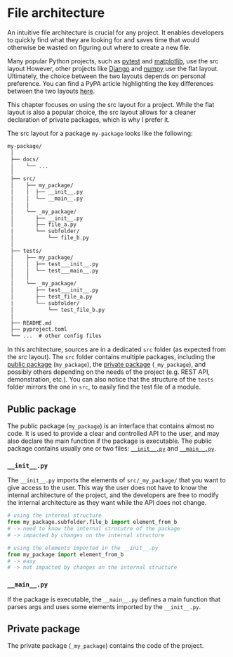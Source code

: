 # File architecture

An intuitive file architecture is crucial for any project.
It enables developers to quickly find what they are looking for and saves time that would otherwise be wasted on figuring out where to create a new file.

Many popular Python projects, such as [pytest](https://github.com/pytest-dev/pytest) and [matplotlib](https://github.com/matplotlib/matplotlib), use the src layout
However, other projects like [Django](https://github.com/django/django) and [numpy](https://github.com/numpy/numpy/tree/main) use the flat layout.
Ultimately, the choice between the two layouts depends on personal preference.
You can find a PyPA article highlighting the key differences between the two layouts [here](https://packaging.python.org/en/latest/discussions/src-layout-vs-flat-layout/).

This chapter focuses on using the src layout for a project.
While the flat layout is also a popular choice, the src layout allows for a cleaner declaration of private packages, which is why I prefer it.

The src layout for a package `my-package` looks like the following:

```txt
my-package/
 │
 ├── docs/
 │    └── ...
 │
 ├── src/
 │    ├── my_package/
 │    │  ├── __init__.py
 │    │  └── __main__.py
 │    │
 │    └── _my_package/
 │       ├── __init__.py
 │       ├── file_a.py
 |       └── subfolder/
 │           └── file_b.py
 │
 ├── tests/
 │    ├── my_package/
 │    │  ├── test___init__.py
 │    │  └── test___main__.py
 │    │
 │    └── _my_package/
 │       ├── test___init__.py
 │       ├── test_file_a.py
 |       └── subfolder/
 │           └── test_file_b.py
 │
 ├── README.md
 ├── pyproject.toml
 └── ...  # other config files
```

In this architecture, sources are in a dedicated `src` folder (as expected from the *src* layout).
The `src` folder contains multiple packages, including the [public package](#public-package) (`my_package`), the [private package](#private-package) (`_my_package`), and possibly others depending on the needs of the project (e.g. REST API, demonstration, etc.).
You can also notice that the structure of the `tests` folder mirrors the one in `src`, to easily find the test file of a module.

## Public package

The public package (`my_package`) is an interface that contains almost no code.
It is used to provide a clear and controlled API to the user, and may also declare the main function if the package is executable.
The public package contains usually one or two files: [`__init__.py`](#__init__py) and [`__main__.py`](#__main__py).

### `__init__.py`

 The `__init__.py` imports the elements of `src/_my_package/` that you want to give access to the user.
 This way the user does not have to know the internal architecture of the project, and the developers are free to modify the internal architecture as they want while the API does not change.

 ```py
# using the internal structure
from my_package.subfolder.file_b import element_from_b
# -> need to know the internal strucutre of the package
# -> impacted by changes on the internal structure

# using the elements imported in the __init__.py 
from my_package import element_from_b
# -> easy
# -> not impacted by changes on the internal structure
```

### `__main__.py`

If the package is executable, the `__main__.py` defines a main function that parses args and uses some elements imported by the `__init__.py`.

## Private package

The private package (`_my_package`) contains the code of the project.
